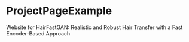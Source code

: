 # ProjectPageExample
Website for HairFastGAN: Realistic and Robust Hair Transfer with a Fast Encoder-Based Approach
